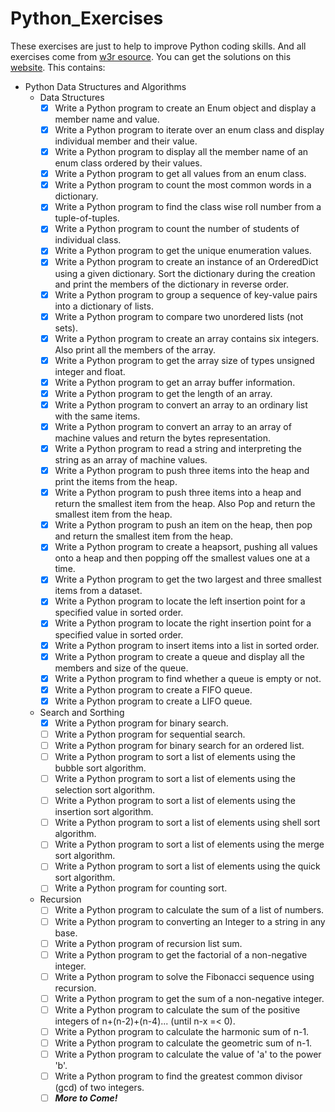 # Python_Exercises
These exercises are just to help to improve Python coding skills. And all exercises come from [w3r esource](https://www.w3resource.com/python-exercises/). You can get the solutions on this [website](https://www.w3resource.com/python-exercises/).
This contains:
- Python Data Structures and Algorithms
    - Data Structures
        - [x] Write a Python program to create an Enum object and display a member name and value.
        - [x] Write a Python program to iterate over an enum class and display individual member and their value.
        - [x] Write a Python program to display all the member name of an enum class ordered by their values.
        - [x] Write a Python program to get all values from an enum class.
        - [x] Write a Python program to count the most common words in a dictionary.
        - [x] Write a Python program to find the class wise roll number from a tuple-of-tuples.
        - [x] Write a Python program to count the number of students of individual class.
        - [x] Write a Python program to get the unique enumeration values.
        - [x] Write a Python program to create an instance of an OrderedDict using a given dictionary. Sort the dictionary during the creation and print the members of the dictionary in reverse order.
        - [x] Write a Python program to group a sequence of key-value pairs into a dictionary of lists.
        - [x] Write a Python program to compare two unordered lists (not sets).
        - [x] Write a Python program to create an array contains six integers. Also print all the members of the array.
        - [x] Write a Python program to get the array size of types unsigned integer and float.
        - [x] Write a Python program to get an array buffer information.
        - [x] Write a Python program to get the length of an array.
        - [x] Write a Python program to convert an array to an ordinary list with the same items.
        - [x] Write a Python program to convert an array to an array of machine values and return the bytes representation.
        - [x] Write a Python program to read a string and interpreting the string as an array of machine values.
        - [x] Write a Python program to push three items into the heap and print the items from the heap.
        - [x] Write a Python program to push three items into a heap and return the smallest item from the heap. Also Pop and return the smallest item from the heap.
        - [x] Write a Python program to push an item on the heap, then pop and return the smallest item from the heap.
        - [x] Write a Python program to create a heapsort, pushing all values onto a heap and then popping off the smallest values one at a time.
        - [x] Write a Python program to get the two largest and three smallest items from a dataset.
        - [x] Write a Python program to locate the left insertion point for a specified value in sorted order.
        - [x] Write a Python program to locate the right insertion point for a specified value in sorted order.
        - [x] Write a Python program to insert items into a list in sorted order.
        - [x] Write a Python program to create a queue and display all the members and size of the queue. 
        - [x] Write a Python program to find whether a queue is empty or not.
        - [x] Write a Python program to create a FIFO queue.
        - [x] Write a Python program to create a LIFO queue.
    - Search and Sorthing
        - [x] Write a Python program for binary search.
        - [ ] Write a Python program for sequential search.
        - [ ] Write a Python program for binary search for an ordered list.
        - [ ] Write a Python program to sort a list of elements using the bubble sort algorithm.
        - [ ] Write a Python program to sort a list of elements using the selection sort algorithm.
        - [ ] Write a Python program to sort a list of elements using the insertion sort algorithm.
        - [ ] Write a Python program to sort a list of elements using shell sort algorithm.
        - [ ] Write a Python program to sort a list of elements using the merge sort algorithm.
        - [ ] Write a Python program to sort a list of elements using the quick sort algorithm.
        - [ ] Write a Python program for counting sort.
    - Recursion
        - [ ] Write a Python program to calculate the sum of a list of numbers.
        - [ ] Write a Python program to converting an Integer to a string in any base.
        - [ ] Write a Python program of recursion list sum. 
        - [ ] Write a Python program to get the factorial of a non-negative integer.
        - [ ] Write a Python program to solve the Fibonacci sequence using recursion.
        - [ ] Write a Python program to get the sum of a non-negative integer.
        - [ ] Write a Python program to calculate the sum of the positive integers of n+(n-2)+(n-4)... (until n-x =< 0).
        - [ ] Write a Python program to calculate the harmonic sum of n-1.
        - [ ] Write a Python program to calculate the geometric sum of n-1.
        - [ ] Write a Python program to calculate the value of 'a' to the power 'b'.
        - [ ] Write a Python program to find  the greatest common divisor (gcd) of two integers.
        - [ ] **_More to Come!_**
